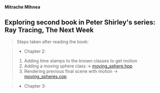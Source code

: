 #### Mitrache Mihnea

## Exploring second book in Peter Shirley's series: Ray Tracing, The Next Week

> Steps taken after reading the book:

> * Chapter 2:
> 1. Adding time stamps to the known classes to get motion
> 2. Adding a moving sphere class -> [moving_sphere.hpp](TheNextWeek/Chapter2/moving_sphere.hpp)
> 3. Rendering previous final scene with motion -> [moving_spheres.cpp](TheNextWeek/Chapter2/moving_spheres.cpp)

> * Chapter 3: